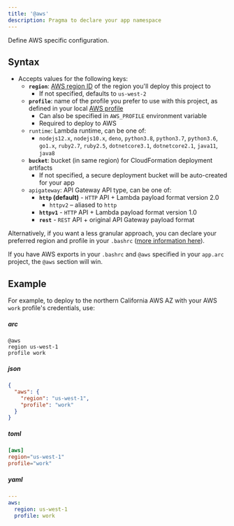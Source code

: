 ```yaml
---
title: '@aws'
description: Pragma to declare your app namespace
---
```


Define AWS specific configuration.

## Syntax
- Accepts values for the following keys:
  - **`region`**: [AWS region ID](https://docs.aws.amazon.com/general/latest/gr/rande.html) of the region you'll deploy this project to
    - If not specified, defaults to `us-west-2`
  - **`profile`**: name of the profile you prefer to use with this project, as defined in your local [AWS profile](/quickstart)
    - Can also be specified in `AWS_PROFILE` environment variable
    - Required to deploy to AWS
  - `runtime`: Lambda runtime, can be one of:
    - `nodejs12.x`, `nodejs10.x`, `deno`, `python3.8`, `python3.7`, `python3.6`, `go1.x`, `ruby2.7`, `ruby2.5`, `dotnetcore3.1`, `dotnetcore2.1`, `java11`, `java8`
  - **`bucket`**: bucket (in same region) for CloudFormation deployment artifacts
    - If not specified, a secure deployment bucket will be auto-created for your app
  - `apigateway`: API Gateway API type, can be one of:
    - **`http` (default)** - `HTTP` API + Lambda payload format version 2.0
      - `httpv2` – aliased to `http`
    - **`httpv1`** - `HTTP` API + Lambda payload format version 1.0
    - **`rest`** - `REST` API + original API Gateway payload format

Alternatively, if you want a less granular approach, you can declare your preferred region and profile in your `.bashrc` ([more information here](https://docs.aws.amazon.com/cli/latest/userguide/cli-environment.html)).

If you have AWS exports in your `.bashrc` and `@aws` specified in your `app.arc` project, the `@aws` section will win.

## Example

For example, to deploy to the northern California AWS AZ with your AWS `work` profile's credentials, use:

<h5>arc</h5>

```arc
@aws
region us-west-1
profile work
```

<h5>json</h5>

```json
{
  "aws": {
    "region": "us-west-1",
    "profile": "work"
  }
}
```

<h5>toml</h5>

```toml
[aws]
region="us-west-1"
profile="work"
```

<h5>yaml</h5>

```yaml
---
aws:
  region: us-west-1
  profile: work
```

<!-- ### Custom Runtimes with AWS Lambda Layers
If you want to use a custom runtime with Lambda Layers you need to set `runtime` to `provided` and set the following key:
  - `layer`: [ARN](https://docs.aws.amazon.com/general/latest/gr/aws-arns-and-namespaces.html) for the [Custom Lambda Runtime](https://docs.aws.amazon.com/lambda/latest/dg/runtimes-custom.html)

For example, to deploy to Oregon AWS AZ with your AWS `default` profile's credentials and using a custom Node.js 10 runtime, use:

```arc
@aws
region us-west-2
profile default
runtime provided
layer arn:aws:lambda:us-west-2:800406105498:layer:nsolid-node-10:6
``` -->
